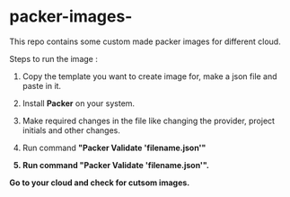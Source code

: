 # packer-images-
This repo contains some custom made packer images for different cloud.

Steps to run the image :

1. Copy the template you want to create image for, make a json file and paste in it.

2. Install <b>Packer</b> on your system.

3. Make required changes in the file like changing the provider, project initials and other changes. 

4. Run command <b>"Packer Validate 'filename.json'"<b/>

5. Run command <b>"Packer Validate 'filename.json'"<b/>.

Go to your cloud and check for cutsom images. 

